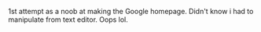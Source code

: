 1st attempt as a noob at making the Google homepage.
Didn't know i had to manipulate from text editor. Oops lol.